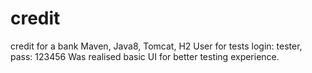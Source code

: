 # credit
credit for a bank
Maven, Java8, Tomcat, H2
User for tests login: tester, pass: 123456
Was realised basic UI for better testing experience.
